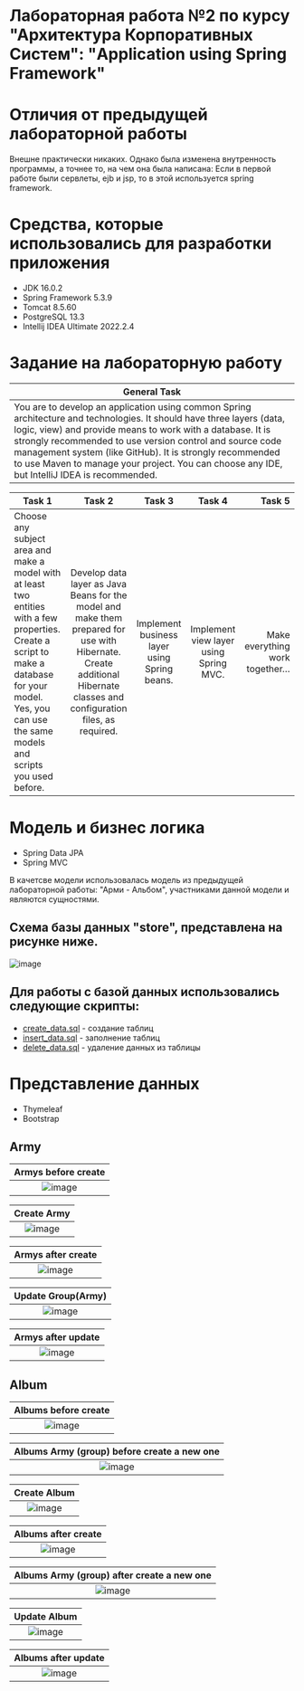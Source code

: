 # Лабораторная работа №2 по курсу "Архитектура Корпоративных Систем": "Application using Spring Framework"

# Отличия от предыдущей лабораторной работы
Внешне практически никаких.
Однако была изменена внутренность программы, а точнее то, на чем она была написана:
Если в первой работе были сервлеты, ejb и jsp, то в этой используется spring framework.

# Средства, которые использовались для разработки приложения
- JDK 16.0.2
- Spring Framework 5.3.9
- Tomcat 8.5.60
- PostgreSQL 13.3
- Intellij IDEA Ultimate 2022.2.4

# Задание на лабораторную работу

|               General Task             |
|------------------------------------------------------------------|
|   You are to develop an application using common Spring architecture and technologies. It should have three layers (data, logic, view) and provide means to work with a database. It is strongly recommended to use version control and source code management system (like GitHub). It is strongly recommended to use Maven to manage your project. You can choose any IDE, but IntelliJ IDEA is recommended.  |

|        Task 1         |          Task 2        |        Task 3        |          Task 4        |            Task 5         |
|-----------------------|:----------------------:|:--------------------:|:----------------------:|--------------------------:|
|          Choose any subject area and make a model with at least two entities with a few properties. Create a script to make a database for your model. Yes, you can use the same models and scripts you used before.             |           Develop data layer as Java Beans for the model and make them prepared for use with Hibernate. Create additional Hibernate classes and configuration files, as required.             |          Implement business layer using Spring beans.            |            Implement view layer using Spring MVC.            |             Make everything work together…              |

# Модель и бизнес логика
- Spring Data JPA
- Spring MVC

В качетсве модели использовалась модель из предыдущей лабораторной работы: "Арми - Альбом", участниками данной модели и являются сущностями.

## Схема базы данных "store", представлена на рисунке ниже.
![image](https://github.com/WonMin13/ESA_Labs/assets/154375695/dc9eac5a-8cdb-4bf8-a324-66370d42be7f)

## Для работы с базой данных использовались следующие скрипты:
- [create_data.sql](https://github.com/WonMin13/ESA_Labs/blob/main/LR2_Dubman_Application%20using%20Spring%20Framework/labwork2final/sql_script/create_data.sql) - создание таблиц
- [insert_data.sql](https://github.com/WonMin13/ESA_Labs/blob/main/LR2_Dubman_Application%20using%20Spring%20Framework/labwork2final/sql_script/insert_data.sql) - заполнение таблиц
- [delete_data.sql](https://github.com/WonMin13/ESA_Labs/blob/main/LR2_Dubman_Application%20using%20Spring%20Framework/labwork2final/sql_script/delete_data.sql) - удаление данных из таблицы


# Представление данных
- Thymeleaf
- Bootstrap


## Army

|              Armys before create                |           
|:-----------------------------------------------:|
| ![image](https://github.com/WonMin13/ESA_Labs/assets/154375695/2df4e48b-4dac-4cd1-903a-aa90ef2dbaf3) |


|                   Create Army                   |
|:-----------------------------------------------:|
| ![image](https://github.com/WonMin13/ESA_Labs/assets/154375695/10a01f3c-f0a5-44dd-8cc8-41fcab1f4be9) |


|               Armys after create                |           
|:-----------------------------------------------:|
| ![image](https://github.com/WonMin13/ESA_Labs/assets/154375695/5c1f5e67-5768-4265-8e7e-66b5273f5c57) |


|             Update Group(Army)                  |
|:-----------------------------------------------:|
| ![image](https://github.com/WonMin13/ESA_Labs/assets/154375695/f722eedc-5131-47b8-8b36-66b9dff693d9) |


|              Armys after update                 |
|:-----------------------------------------------:|
| ![image](https://github.com/WonMin13/ESA_Labs/assets/154375695/c4c9fd42-187a-43e8-82c1-0bbd920edc0c) |




## Album

|              Albums before create               |           
|:-----------------------------------------------:|
| ![image](https://github.com/WonMin13/ESA_Labs/assets/154375695/166a38f5-1af9-43ac-a9ef-7006e71b54d8) |


|   Albums Army (group) before create  a new one  |           
|:-----------------------------------------------:|
| ![image](https://github.com/WonMin13/ESA_Labs/assets/154375695/6a97582d-2703-4cb0-8554-8fde453181c4) |


|                  Create Album                   |
|:-----------------------------------------------:|
| ![image](https://github.com/WonMin13/ESA_Labs/assets/154375695/a50d4a9f-7c65-404c-bb3a-98b491f31aa1) |


|              Albums after create                |           
|:-----------------------------------------------:|
|  ![image](https://github.com/WonMin13/ESA_Labs/assets/154375695/5fb9dbc5-0ea7-49c5-ac31-5262d917d8f2) |


|   Albums Army (group) after create  a new one  |           
|:-----------------------------------------------:|
| ![image](https://github.com/WonMin13/ESA_Labs/assets/154375695/f7b42347-8e2f-4724-8408-6a5ca4c5b791) |


|                  Update Album                   |
|:-----------------------------------------------:|
| ![image](https://github.com/WonMin13/ESA_Labs/assets/154375695/33785d43-fc98-41c5-8959-a50201a5fb9c) |


|              Albums after update                |
|:-----------------------------------------------:|
| ![image](https://github.com/WonMin13/ESA_Labs/assets/154375695/553ac76f-8e18-44e9-9734-cfd890c8c643) |

